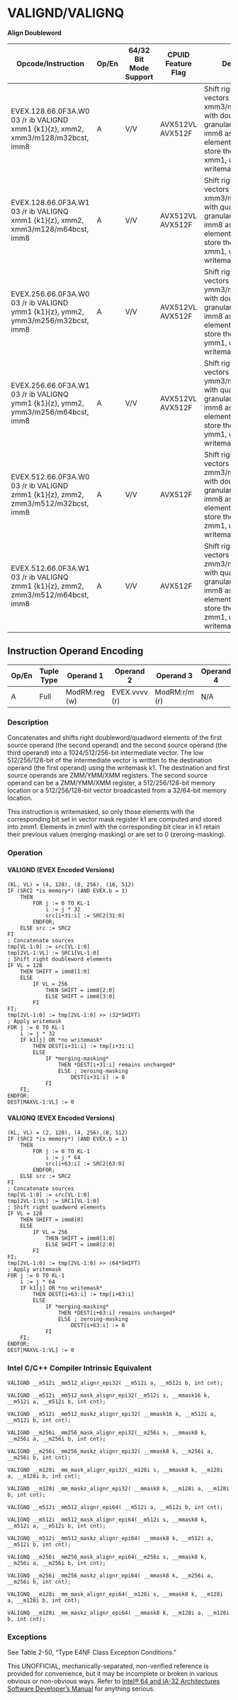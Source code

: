 # VALIGND/VALIGNQ

**Align Doubleword**

| Opcode/Instruction                                                               | Op/En | 64/32 Bit Mode Support | CPUID Feature Flag | Description                                                                                                                                                                           |
| -------------------------------------------------------------------------------- | ----- | ---------------------- | ------------------ | ------------------------------------------------------------------------------------------------------------------------------------------------------------------------------------- |
| EVEX.128.66.0F3A.W0 03 /r ib VALIGND xmm1 {k1}{z}, xmm2, xmm3/m128/m32bcst, imm8 | A     | V/V                    | AVX512VL AVX512F   | Shift right and merge vectors xmm2 and xmm3/m128/m32bcst with double-word granularity using imm8 as number of elements to shift, and store the final result in xmm1, under writemask. |
| EVEX.128.66.0F3A.W1 03 /r ib VALIGNQ xmm1 {k1}{z}, xmm2, xmm3/m128/m64bcst, imm8 | A     | V/V                    | AVX512VL AVX512F   | Shift right and merge vectors xmm2 and xmm3/m128/m64bcst with quad-word granularity using imm8 as number of elements to shift, and store the final result in xmm1, under writemask.   |
| EVEX.256.66.0F3A.W0 03 /r ib VALIGND ymm1 {k1}{z}, ymm2, ymm3/m256/m32bcst, imm8 | A     | V/V                    | AVX512VL AVX512F   | Shift right and merge vectors ymm2 and ymm3/m256/m32bcst with double-word granularity using imm8 as number of elements to shift, and store the final result in ymm1, under writemask. |
| EVEX.256.66.0F3A.W1 03 /r ib VALIGNQ ymm1 {k1}{z}, ymm2, ymm3/m256/m64bcst, imm8 | A     | V/V                    | AVX512VL AVX512F   | Shift right and merge vectors ymm2 and ymm3/m256/m64bcst with quad-word granularity using imm8 as number of elements to shift, and store the final result in ymm1, under writemask.   |
| EVEX.512.66.0F3A.W0 03 /r ib VALIGND zmm1 {k1}{z}, zmm2, zmm3/m512/m32bcst, imm8 | A     | V/V                    | AVX512F            | Shift right and merge vectors zmm2 and zmm3/m512/m32bcst with double-word granularity using imm8 as number of elements to shift, and store the final result in zmm1, under writemask. |
| EVEX.512.66.0F3A.W1 03 /r ib VALIGNQ zmm1 {k1}{z}, zmm2, zmm3/m512/m64bcst, imm8 | A     | V/V                    | AVX512F            | Shift right and merge vectors zmm2 and zmm3/m512/m64bcst with quad-word granularity using imm8 as number of elements to shift, and store the final result in zmm1, under writemask.   |

## Instruction Operand Encoding

| Op/En | Tuple Type | Operand 1     | Operand 2     | Operand 3     | Operand 4 |
| ----- | ---------- | ------------- | ------------- | ------------- | --------- |
| A     | Full       | ModRM:reg (w) | EVEX.vvvv (r) | ModRM:r/m (r) | N/A       |

### Description

Concatenates and shifts right doubleword/quadword elements of the first source operand (the second operand) and the second source operand (the third operand) into a 1024/512/256-bit intermediate vector. The low 512/256/128-bit of the intermediate vector is written to the destination operand (the first operand) using the writemask k1. The destination and first source operands are ZMM/YMM/XMM registers. The second source operand can be a ZMM/YMM/XMM register, a 512/256/128-bit memory location or a 512/256/128-bit vector broadcasted from a 32/64-bit memory location.

This instruction is writemasked, so only those elements with the corresponding bit set in vector mask register k1 are computed and stored into zmm1. Elements in zmm1 with the corresponding bit clear in k1 retain their previous values (merging-masking) or are set to 0 (zeroing-masking).

### Operation

#### VALIGND (EVEX Encoded Versions)

```
(KL, VL) = (4, 128), (8, 256), (16, 512)
IF (SRC2 *is memory*) (AND EVEX.b = 1)
    THEN
        FOR j := 0 TO KL-1
            i := j * 32
            src[i+31:i] := SRC2[31:0]
        ENDFOR;
    ELSE src := SRC2
FI
; Concatenate sources
tmp[VL-1:0] := src[VL-1:0]
tmp[2VL-1:VL] := SRC1[VL-1:0]
; Shift right doubleword elements
IF VL = 128
    THEN SHIFT = imm8[1:0]
    ELSE
        IF VL = 256
            THEN SHIFT = imm8[2:0]
            ELSE SHIFT = imm8[3:0]
        FI
FI;
tmp[2VL-1:0] := tmp[2VL-1:0] >> (32*SHIFT)
; Apply writemask
FOR j := 0 TO KL-1
    i := j * 32
    IF k1[j] OR *no writemask*
        THEN DEST[i+31:i] := tmp[i+31:i]
        ELSE
            IF *merging-masking*
                THEN *DEST[i+31:i] remains unchanged*
                ELSE ; zeroing-masking
                    DEST[i+31:i] := 0
            FI
    FI;
ENDFOR;
DEST[MAXVL-1:VL] := 0

```

#### VALIGNQ (EVEX Encoded Versions)

```
(KL, VL) = (2, 128), (4, 256),(8, 512)
IF (SRC2 *is memory*) (AND EVEX.b = 1)
    THEN
        FOR j := 0 TO KL-1
            i := j * 64
            src[i+63:i] := SRC2[63:0]
        ENDFOR;
    ELSE src := SRC2
FI
; Concatenate sources
tmp[VL-1:0] := src[VL-1:0]
tmp[2VL-1:VL] := SRC1[VL-1:0]
; Shift right quadword elements
IF VL = 128
    THEN SHIFT = imm8[0]
    ELSE
        IF VL = 256
            THEN SHIFT = imm8[1:0]
            ELSE SHIFT = imm8[2:0]
        FI
FI;
tmp[2VL-1:0] := tmp[2VL-1:0] >> (64*SHIFT)
; Apply writemask
FOR j := 0 TO KL-1
    i := j * 64
    IF k1[j] OR *no writemask*
        THEN DEST[i+63:i] := tmp[i+63:i]
        ELSE
            IF *merging-masking*
                THEN *DEST[i+63:i] remains unchanged*
                ELSE ; zeroing-masking
                    DEST[i+63:i] := 0
            FI
    FI;
ENDFOR;
DEST[MAXVL-1:VL] := 0

```

### Intel C/C++ Compiler Intrinsic Equivalent

```
VALIGND __m512i _mm512_alignr_epi32( __m512i a, __m512i b, int cnt);

```

```
VALIGND __m512i _mm512_mask_alignr_epi32(__m512i s, __mmask16 k, __m512i a, __m512i b, int cnt);

```

```
VALIGND __m512i _mm512_maskz_alignr_epi32( __mmask16 k, __m512i a, __m512i b, int cnt);

```

```
VALIGND __m256i _mm256_mask_alignr_epi32(__m256i s, __mmask8 k, __m256i a, __m256i b, int cnt);

```

```
VALIGND __m256i _mm256_maskz_alignr_epi32( __mmask8 k, __m256i a, __m256i b, int cnt);

```

```
VALIGND __m128i _mm_mask_alignr_epi32(__m128i s, __mmask8 k, __m128i a, __m128i b, int cnt);

```

```
VALIGND __m128i _mm_maskz_alignr_epi32( __mmask8 k, __m128i a, __m128i b, int cnt);

```

```
VALIGNQ __m512i _mm512_alignr_epi64( __m512i a, __m512i b, int cnt);

```

```
VALIGNQ __m512i _mm512_mask_alignr_epi64(__m512i s, __mmask8 k, __m512i a, __m512i b, int cnt);

```

```
VALIGNQ __m512i _mm512_maskz_alignr_epi64( __mmask8 k, __m512i a, __m512i b, int cnt);

```

```
VALIGNQ __m256i _mm256_mask_alignr_epi64(__m256i s, __mmask8 k, __m256i a, __m256i b, int cnt);

```

```
VALIGNQ __m256i _mm256_maskz_alignr_epi64( __mmask8 k, __m256i a, __m256i b, int cnt);

```

```
VALIGNQ __m128i _mm_mask_alignr_epi64(__m128i s, __mmask8 k, __m128i a, __m128i b, int cnt);

```

```
VALIGNQ __m128i _mm_maskz_alignr_epi64( __mmask8 k, __m128i a, __m128i b, int cnt);

```

### Exceptions

See Table 2-50, “Type E4NF Class Exception Conditions.”

This UNOFFICIAL, mechanically-separated, non-verified reference is provided for convenience, but it may be
incomplete or broken in various obvious or non-obvious
ways. Refer to [Intel® 64 and IA-32 Architectures Software Developer’s Manual](https://software.intel.com/en-us/download/intel-64-and-ia-32-architectures-sdm-combined-volumes-1-2a-2b-2c-2d-3a-3b-3c-3d-and-4) for anything serious.
